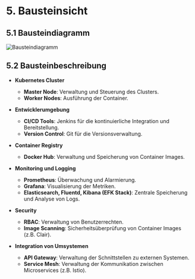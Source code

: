# 5. Bausteinsicht

## 5.1 Bausteindiagramm
![Bausteindiagramm](https://dummyimage.com/600x400/000/fff&text=Bausteindiagramm)

## 5.2 Bausteinbeschreibung

- **Kubernetes Cluster**
    - **Master Node**: Verwaltung und Steuerung des Clusters.
    - **Worker Nodes**: Ausführung der Container.

- **Entwicklerumgebung**
    - **CI/CD Tools**: Jenkins für die kontinuierliche Integration und Bereitstellung.
    - **Version Control**: Git für die Versionsverwaltung.

- **Container Registry**
    - **Docker Hub**: Verwaltung und Speicherung von Container Images.

- **Monitoring und Logging**
    - **Prometheus**: Überwachung und Alarmierung.
    - **Grafana**: Visualisierung der Metriken.
    - **Elasticsearch, Fluentd, Kibana (EFK Stack)**: Zentrale Speicherung und Analyse von Logs.

- **Security**
    - **RBAC**: Verwaltung von Benutzerrechten.
    - **Image Scanning**: Sicherheitsüberprüfung von Container Images (z.B. Clair).

- **Integration von Umsystemen**
    - **API Gateway**: Verwaltung der Schnittstellen zu externen Systemen.
    - **Service Mesh**: Verwaltung der Kommunikation zwischen Microservices (z.B. Istio).
